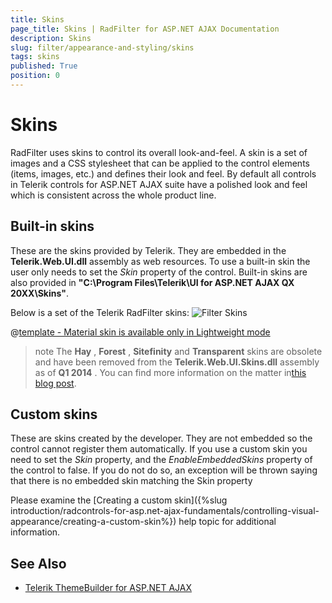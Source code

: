 ```yaml
---
title: Skins
page_title: Skins | RadFilter for ASP.NET AJAX Documentation
description: Skins
slug: filter/appearance-and-styling/skins
tags: skins
published: True
position: 0
---
```


# Skins



RadFilter uses skins to control its overall look-and-feel. A skin is a set of images and a CSS stylesheet that can be applied to the control elements (items, images, etc.) and defines their look and feel. By default all controls in Telerik controls for ASP.NET AJAX suite have a polished look and feel which is consistent across the whole product line.

## Built-in skins

These are the skins provided by Telerik. They are embedded in the **Telerik.Web.UI.dll** assembly as web resources. To use a built-in skin the user only needs to set the *Skin* property of the control. Built-in skins are also provided in **"C:\Program Files\Telerik\UI for ASP.NET AJAX QX 20XX\Skins"**.

Below is a set of the Telerik RadFilter skins:
![Filter Skins](images/filter-skins.png) 


 @[template - Material skin is available only in Lightweight mode](/_templates/common/skins-notes.md#material-only-in-lightweight) 



>note The **Hay** , **Forest** , **Sitefinity** and **Transparent** skins are obsolete and have been removed from the **Telerik.Web.UI.Skins.dll** assembly as of **Q1 2014** .	You can find more information on the matter in[this blog post](http://blogs.telerik.com/aspnet-ajax/posts/13-04-11/6-telerik-asp.net-ajax-skins-going-obsolete).
>


## Custom skins

These are skins created by the developer. They are not embedded so the control cannot register them automatically. If you use a custom skin you need to set the *Skin* property, and the *EnableEmbeddedSkins* property of the control to false. If you do not do so, an exception will be thrown saying that there is no embedded skin matching the Skin property

Please examine the [Creating a custom skin]({%slug introduction/radcontrols-for-asp.net-ajax-fundamentals/controlling-visual-appearance/creating-a-custom-skin%}) help topic for additional information.


## See Also

 * [Telerik ThemeBuilder for ASP.NET AJAX](http://themebuilder.telerik.com/)


